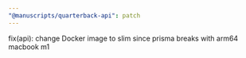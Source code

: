 ```yaml
---
"@manuscripts/quarterback-api": patch
---
```


fix(api): change Docker image to slim since prisma breaks with arm64 macbook m1
